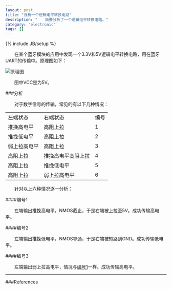 ```yaml
---
layout: post
title: "浅析一个逻辑电平转换电路"
description: "　　简要分析了一个逻辑电平转换电路。"
category: "electronic"
tags: []
---
```

{% include JB/setup %}

　　在某个蓝牙模块的应用中发现一个3.3V和5V逻辑电平转换电路，用在蓝牙UART的传输中。原理图如下：

![原理图]({{site.img_path}}/voltage_translator_schematic.png)

　　图中VCC是为5V。

###分析

　　对于数字信号的传输，常见的有以下几种情况：

<table class="table table-bordered table-striped table-condensed">
 <tr>
  <td>左端状态</td><td>右端状态</td><td>编号</td>
 </tr>
 <tr>
  <td>推挽高电平</td><td>高阻上拉</td><td>1</td>
 </tr>
 <tr>
  <td>推挽低电平</td><td>高阻上拉</td><td>2</td>
 </tr>
 <tr>
  <td>弱上拉高电平</td><td>高阻上拉</td><td>3</td>
 </tr>
 <tr>
  <td>高阻上拉</td><td>推挽高电平高阻上拉</td><td>4</td>
 </tr>
 <tr>
  <td>高阻上拉</td><td>推挽低电平</td><td>5</td>
 </tr>
 <tr>
  <td>高阻上拉</td><td>弱上拉高电平</td><td>6</td>
 </tr>
</table>

　　针对以上六种情况逐一分析：

####编号1 <span id="编号1"></span>

　　左端输出推挽高电平，NMOS截止，于是右端被上拉至5V。成功传输高电平。

####编号2

　　左端输出推挽低电平，NMOS导通，于是右端被短路到GND。成功传输低电平。

####编号3

　　左端输出弱上拉高电平，情况与[编号1](#编号1)一样。成功传输高电平。

-------------------------------------------

###References


